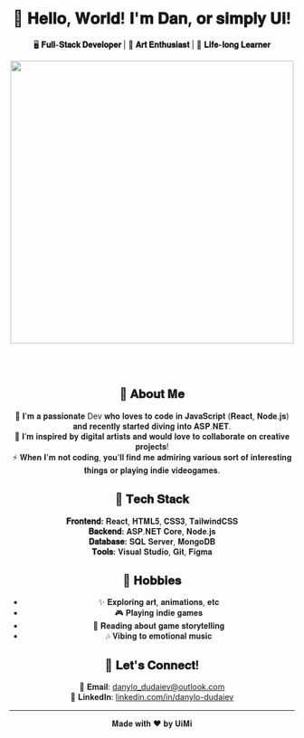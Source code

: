 <div align="center">
  <h1>👋 𝐇𝐞𝐥𝐥𝐨, 𝐖𝐨𝐫𝐥𝐝! 𝐈'𝐦 <span>𝐃𝐚𝐧</span>, 𝐨𝐫 𝐬𝐢𝐦𝐩𝐥𝐲 <span>𝐔𝐢</span>!</h1>

  <p>🖥️ <b>𝐅𝐮𝐥𝐥-𝐒𝐭𝐚𝐜𝐤 𝐃𝐞𝐯𝐞𝐥𝐨𝐩𝐞𝐫</b> | 🎨 <b>𝐀𝐫𝐭 𝐄𝐧𝐭𝐡𝐮𝐬𝐢𝐚𝐬𝐭</b> | 🚀 <b>𝐋𝐢𝐟𝐞-𝐥𝐨𝐧𝐠 𝐋𝐞𝐚𝐫𝐧𝐞𝐫</b></p>

  <img src="https://media.giphy.com/media/VUC9YdLSnKuJy/giphy.gif?cid=790b7611p4t4qiemguo0uwd1l1bfnf1c1xgic8majx0e4a2f&ep=v1_gifs_search&rid=giphy.gif&ct=g" width="500">

  <br><br>

  <h2>🎯 𝐀𝐛𝐨𝐮𝐭 𝐌𝐞</h2>
  <p>🌟 𝐈'𝐦 𝐚 𝐩𝐚𝐬𝐬𝐢𝐨𝐧𝐚𝐭𝐞 Dev 𝐰𝐡𝐨 𝐥𝐨𝐯𝐞𝐬 𝐭𝐨 𝐜𝐨𝐝𝐞 𝐢𝐧 <span>𝐉𝐚𝐯𝐚𝐒𝐜𝐫𝐢𝐩𝐭</span> (𝐑𝐞𝐚𝐜𝐭, 𝐍𝐨𝐝𝐞.𝐣𝐬) 𝐚𝐧𝐝 𝐫𝐞𝐜𝐞𝐧𝐭𝐥𝐲 𝐬𝐭𝐚𝐫𝐭𝐞𝐝 𝐝𝐢𝐯𝐢𝐧𝐠 𝐢𝐧𝐭𝐨 <span>𝐀𝐒𝐏.𝐍𝐄𝐓</span>.<br>
    🎨 𝐈’𝐦 𝐢𝐧𝐬𝐩𝐢𝐫𝐞𝐝 𝐛𝐲 𝐝𝐢𝐠𝐢𝐭𝐚𝐥 𝐚𝐫𝐭𝐢𝐬𝐭𝐬 𝐚𝐧𝐝 𝐰𝐨𝐮𝐥𝐝 𝐥𝐨𝐯𝐞 𝐭𝐨 𝐜𝐨𝐥𝐥𝐚𝐛𝐨𝐫𝐚𝐭𝐞 𝐨𝐧 𝐜𝐫𝐞𝐚𝐭𝐢𝐯𝐞 𝐩𝐫𝐨𝐣𝐞𝐜𝐭𝐬!<br>
    ⚡ 𝐖𝐡𝐞𝐧 𝐈'𝐦 𝐧𝐨𝐭 𝐜𝐨𝐝𝐢𝐧𝐠, 𝐲𝐨𝐮'𝐥𝐥 𝐟𝐢𝐧𝐝 𝐦𝐞 𝐚𝐝𝐦𝐢𝐫𝐢𝐧𝐠 𝐯𝐚𝐫𝐢𝐨𝐮𝐬 𝐬𝐨𝐫𝐭 𝐨𝐟 𝐢𝐧𝐭𝐞𝐫𝐞𝐬𝐭𝐢𝐧𝐠 𝐭𝐡𝐢𝐧𝐠𝐬 𝐨𝐫 𝐩𝐥𝐚𝐲𝐢𝐧𝐠 𝐢𝐧𝐝𝐢𝐞 𝐯𝐢𝐝𝐞𝐨𝐠𝐚𝐦𝐞𝐬.</p>

  <h2>🔧 𝐓𝐞𝐜𝐡 𝐒𝐭𝐚𝐜𝐤</h2>
  <p><b>𝐅𝐫𝐨𝐧𝐭𝐞𝐧𝐝:</b> 𝐑𝐞𝐚𝐜𝐭, 𝐇𝐓𝐌𝐋𝟓, 𝐂𝐒𝐒𝟑, 𝐓𝐚𝐢𝐥𝐰𝐢𝐧𝐝𝐂𝐒𝐒<br>
    <b>𝐁𝐚𝐜𝐤𝐞𝐧𝐝:</b> 𝐀𝐒𝐏.𝐍𝐄𝐓 𝐂𝐨𝐫𝐞, 𝐍𝐨𝐝𝐞.𝐣𝐬<br>
    <b>𝐃𝐚𝐭𝐚𝐛𝐚𝐬𝐞:</b> 𝐒𝐐𝐋 𝐒𝐞𝐫𝐯𝐞𝐫, 𝐌𝐨𝐧𝐠𝐨𝐃𝐁<br>
    <b>𝐓𝐨𝐨𝐥𝐬:</b> 𝐕𝐢𝐬𝐮𝐚𝐥 𝐒𝐭𝐮𝐝𝐢𝐨, 𝐆𝐢𝐭, 𝐅𝐢𝐠𝐦𝐚</p>

  <h2>🎨 𝐇𝐨𝐛𝐛𝐢𝐞𝐬</h2>
  <ul>
    <li>✨ 𝐄𝐱𝐩𝐥𝐨𝐫𝐢𝐧𝐠 𝐚𝐫𝐭, 𝐚𝐧𝐢𝐦𝐚𝐭𝐢𝐨𝐧𝐬, 𝐞𝐭𝐜</li>
    <li>🎮 𝐏𝐥𝐚𝐲𝐢𝐧𝐠 𝐢𝐧𝐝𝐢𝐞 𝐠𝐚𝐦𝐞𝐬</li>
    <li>📖 𝐑𝐞𝐚𝐝𝐢𝐧𝐠 𝐚𝐛𝐨𝐮𝐭 𝐠𝐚𝐦𝐞 𝐬𝐭𝐨𝐫𝐲𝐭𝐞𝐥𝐥𝐢𝐧𝐠</li>
    <li>🎶 𝐕𝐢𝐛𝐢𝐧𝐠 𝐭𝐨 𝐞𝐦𝐨𝐭𝐢𝐨𝐧𝐚𝐥 𝐦𝐮𝐬𝐢𝐜</li>
  </ul>

  <h2>💬 𝐋𝐞𝐭'𝐬 𝐂𝐨𝐧𝐧𝐞𝐜𝐭!</h2>
  <p>📧 𝐄𝐦𝐚𝐢𝐥: <a href="mailto:danylo_dudaiev@outlook.com">danylo_dudaiev@outlook.com</a><br>
    💼 𝐋𝐢𝐧𝐤𝐞𝐝𝐈𝐧: <a href="https://www.linkedin.com/in/danylo-dudaiev">linkedin.com/in/danylo-dudaiev</a><br>
  </p>

  <hr>
  <p>𝐌𝐚𝐝𝐞 𝐰𝐢𝐭𝐡 ❤️ 𝐛𝐲 𝐔𝐢𝐌𝐢</p>
</div>
